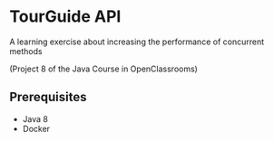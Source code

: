 # TourGuide API
A learning exercise about increasing the performance of concurrent methods

(Project 8 of the Java Course in OpenClassrooms)

## Prerequisites

- Java 8
- Docker